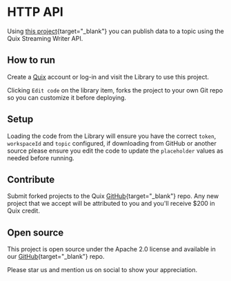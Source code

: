 # HTTP API

Using [this project](https://github.com/quixio/quix-library/tree/main/javascript/sources){target="_blank"} you can publish data to a topic using the Quix Streaming Writer API.

## How to run

Create a [Quix](https://portal.platform.quix.ai/self-sign-up?xlink=github) account or log-in and visit the Library to use this project.

Clicking `Edit code` on the library item, forks the project to your own Git repo so you can customize it before deploying.

## Setup

Loading the code from the Library will ensure you have the correct `token`, `workspaceId` and `topic` configured, if downloading from GitHub or another source please ensure you edit the code to update the `placeholder` values as needed before running.

## Contribute

Submit forked projects to the Quix [GitHub](https://github.com/quixio/quix-library){target="_blank"} repo. Any new project that we accept will be attributed to you and you'll receive $200 in Quix credit.

## Open source

This project is open source under the Apache 2.0 license and available in our [GitHub](https://github.com/quixio/quix-library){target="_blank"} repo.

Please star us and mention us on social to show your appreciation.

